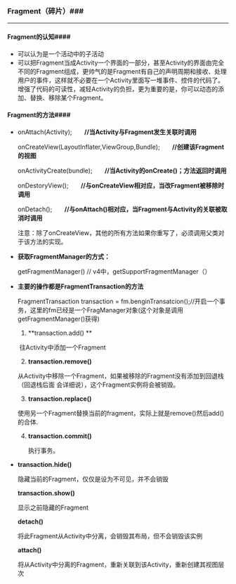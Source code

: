 ###                                              Fragment（碎片）###

***

#### Fragment的认知####

* 可以认为是一个活动中的子活动
* 可以把Fragment当成Activity一个界面的一部分，甚至Activity的界面由完全不同的Fragment组成，更帅气的是Fragment有自己的声明周期和接收、处理用户的事件，这样就不必要在一个Activity里面写一堆事件、控件的代码了。增强了代码的可读性，减轻Activity的负担，更为重要的是，你可以动态的添加、替换、移除某个Fragment。

#### Fragment的方法####

* onAttach(Activity);　　**//当Activity与Fragment发生关联时调用**

  onCreateView(LayoutInflater,ViewGroup,Bundle);　　**//创建该Fragment的视图**

  onActivityCreate(bundle);　　**//当Activity的onCreate()；方法返回时调用**

  onDestoryView();　　**//与onCreateView相对应，当改Fragment被移除时调用**

  onDetach();　　**//与onAttach()相对应，当Fragment与Activity的关联被取消时调用**

  注意：除了onCreateView，其他的所有方法如果你重写了，必须调用父类对于该方法的实现。

* **获取FragmentManager的方式：**

  getFragmentManager() // v4中，getSupportFragmentManager（）

* **主要的操作都是FragmentTransaction的方法**

  FragmentTransaction transaction = fm.benginTransatcion();//开启一个事务，这里的fm已经是一个FragManager对象(这个对象是调用getFragmentManager()获得)

  1. **transaction.add() **

  ​       往Activity中添加一个Fragment

  2. **transaction.remove()**

  ​       从Activity中移除一个Fragment，如果被移除的Fragment没有添加到回退栈（回退栈后面       会详细说），这个Fragment实例将会被销毁。

  3. **transaction.replace()**

  ​       使用另一个Fragment替换当前的fragment，实际上就是remove()然后add()的合体.

  4. **transaction.commit()**

     执行事务。

* **transaction.hide()**

  隐藏当前的Fragment，仅仅是设为不可见，并不会销毁

  **transaction.show()**

  显示之前隐藏的Fragment

  **detach()**

  将此Fragment从Activity中分离，会销毁其布局，但不会销毁该实例

  **attach()**

  将从Activity中分离的Fragment，重新关联到该Activity，重新创建其视图层次

